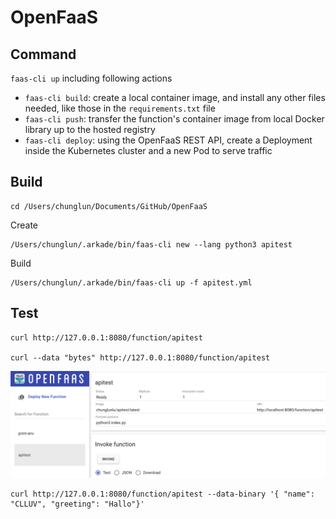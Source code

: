 # OpenFaaS

## Command
`faas-cli up` including following actions
* `faas-cli build`: create a local container image, and install any other files needed, like those in the `requirements.txt` file
* `faas-cli push`: transfer the function's container image from local Docker library up to the hosted registry
* `faas-cli deploy`: using the OpenFaaS REST API, create a Deployment inside the Kubernetes cluster and a new Pod to serve traffic

## Build
```
cd /Users/chunglun/Documents/GitHub/OpenFaaS
```

Create
```
/Users/chunglun/.arkade/bin/faas-cli new --lang python3 apitest
```

Build
```
/Users/chunglun/.arkade/bin/faas-cli up -f apitest.yml
```

## Test
```
curl http://127.0.0.1:8080/function/apitest

curl --data "bytes" http://127.0.0.1:8080/function/apitest
```
![Alt text](image.png)

```
curl http://127.0.0.1:8080/function/apitest --data-binary '{ "name": "CLLUV", "greeting": "Hallo"}'
```